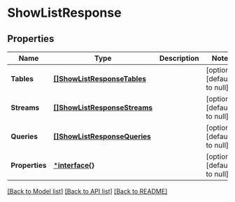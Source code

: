 # ShowListResponse

## Properties
Name | Type | Description | Notes
------------ | ------------- | ------------- | -------------
**Tables** | [**[]ShowListResponseTables**](ShowListResponse_tables.md) |  | [optional] [default to null]
**Streams** | [**[]ShowListResponseStreams**](ShowListResponse_streams.md) |  | [optional] [default to null]
**Queries** | [**[]ShowListResponseQueries**](ShowListResponse_queries.md) |  | [optional] [default to null]
**Properties** | [***interface{}**](interface{}.md) |  | [optional] [default to null]

[[Back to Model list]](../README.md#documentation-for-models) [[Back to API list]](../README.md#documentation-for-api-endpoints) [[Back to README]](../README.md)

